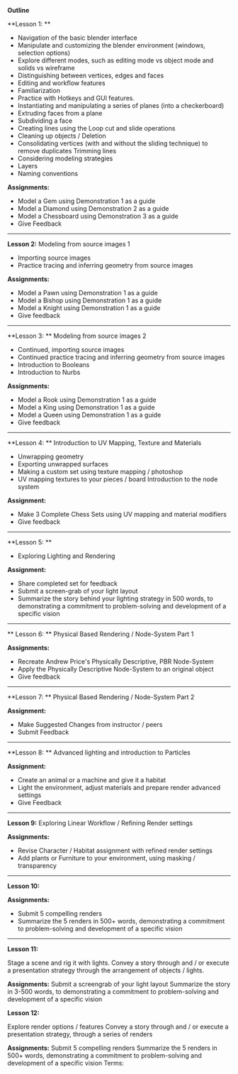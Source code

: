 **Outline**

**Lesson 1: **

* Navigation of the basic blender interface
* Manipulate and customizing the blender environment (windows, selection options)
* Explore different modes, such as editing mode vs object mode and solids vs wireframe
* Distinguishing between vertices, edges and faces
* Editing and workflow features
* Familiarization  
* Practice with Hotkeys and GUI features.
* Instantiating and manipulating a series of  planes (into a checkerboard)
* Extruding faces from a plane
* Subdividing a face
* Creating lines using the Loop cut and slide operations
* Cleaning up objects / Deletion
* Consolidating vertices (with and without the sliding technique) to remove duplicates
Trimming lines
* Considering modeling strategies 
* Layers  
* Naming conventions

**Assignments:**

* Model a Gem using Demonstration 1 as a guide
* Model a Diamond using Demonstration 2 as a guide
* Model a Chessboard using Demonstration 3 as a guide
* Give Feedback

---
**Lesson 2:**
Modeling from source images 1
* Importing source images
* Practice tracing and inferring geometry from source images

**Assignments:**
* Model a Pawn using Demonstration 1 as a guide
* Model a Bishop using Demonstration 1 as a guide
* Model a Knight using Demonstration 1 as a guide 
* Give feedback
---
**Lesson 3: **
Modeling from source images 2

* Continued, importing source images
* Continued practice tracing and inferring geometry from source images
* Introduction to Booleans
* Introduction to Nurbs

**Assignments:**

* Model a Rook using Demonstration 1 as a guide
* Model a King using Demonstration 1 as a guide
* Model a Queen using Demonstration 1 as a guide 
* Give feedback
---
**Lesson 4: **
Introduction to UV Mapping, Texture and Materials
* Unwrapping geometry
* Exporting unwrapped surfaces
* Making a custom set using texture mapping / photoshop
* UV mapping textures to your pieces / board
Introduction to the node system

**Assignment:**

* Make 3 Complete Chess Sets using UV mapping and material modifiers
* Give feedback
---
**Lesson 5: **
* Exploring Lighting and Rendering

**Assignment:**
* Share completed set for feedback
* Submit a screen-grab of your light layout
* Summarize the story behind your lighting strategy in 500 words, to demonstrating a commitment to problem-solving and development of a specific vision

---
** Lesson 6: **
Physical Based Rendering / Node-System Part 1

**Assignments:**
* Recreate Andrew Price's Physically Descriptive, PBR Node-System
* Apply the Physically Descriptive Node-System to an original object 
* Give feedback
---
**Lesson 7: **
Physical Based Rendering / Node-System Part 2

**Assignment:**
* Make Suggested Changes from instructor / peers
* Submit Feedback
---
**Lesson 8: **
Advanced lighting and introduction to Particles

**Assignment:**
* Create an animal or a machine and give it a habitat
* Light the environment, adjust materials and prepare render advanced settings
* Give Feedback

---

**Lesson 9:**
Exploring Linear Workflow / Refining Render settings

**Assignments:**
* Revise Character / Habitat assignment with refined render settings
* Add plants or Furniture to your environment, using masking / transparency

---

**Lesson 10:**


**Assignments:**
* Submit 5 compelling renders
* Summarize the 5 renders in 500+ words, demonstrating a commitment to problem-solving and development of a specific vision
---

**Lesson 11:**

Stage a scene and rig it with lights.
Convey a story through and / or execute a presentation strategy through the arrangement of objects / lights.

**Assignments:**
Submit a screengrab of your light layout
Summarize the story in 3-500 words, to demonstrating a commitment to problem-solving and development of a specific vision

**Lesson 12:**

Explore render options / features
Convey a story through and / or execute a presentation strategy, through a series of renders

**Assignments:**
Submit 5 compelling renders
Summarize the 5 renders in 500+ words, demonstrating a commitment to problem-solving and development of a specific vision
Terms:
